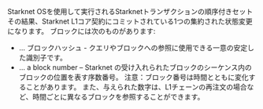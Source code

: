 Starknet OSを使用して実行されるStarknetトランザクションの順序付きセット その結果、Starknet L1コア契約にコミットされている1つの集約された状態変更になります。 ブロックには次のものがあります:

* … ブロックハッシュ - クエリやブロックへの参照に使用できる一意の安定した識別子です。
* … a block number – Starknet の受け入れられたブロックのシーケンス内のブロックの位置を表す序数番号。 注意：ブロック番号は時間とともに変化することがあります。 また、与えられた数字は、L1チェーンの再注文の場合など、時間ごとに異なるブロックを参照することができます。